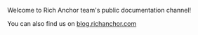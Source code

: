 Welcome to Rich Anchor team's public documentation channel!

You can also find us on [blog.richanchor.com](http://blog.richanchor.com/)
